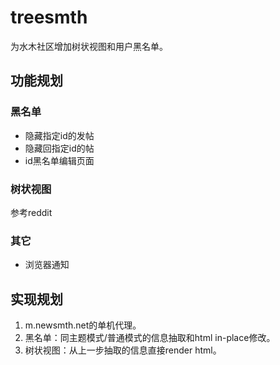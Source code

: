 # treesmth
为水木社区增加树状视图和用户黑名单。

## 功能规划
### 黑名单
* 隐藏指定id的发帖
* 隐藏回指定id的帖
* id黑名单编辑页面

### 树状视图
参考reddit

### 其它
* 浏览器通知

## 实现规划
1. m.newsmth.net的单机代理。
2. 黑名单：同主题模式/普通模式的信息抽取和html in-place修改。
3. 树状视图：从上一步抽取的信息直接render html。